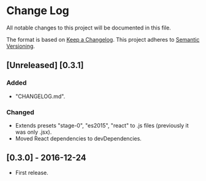 # Change Log
All notable changes to this project will be documented in this file.

The format is based on [Keep a Changelog](http://keepachangelog.com/).
This project adheres to [Semantic Versioning](http://semver.org/).

## [Unreleased] [0.3.1]
### Added
- "CHANGELOG.md".

### Changed
- Extends presets "stage-0", "es2015", "react" to .js files (previously it was only .jsx).
- Moved React dependencies to devDependencies.

## [0.3.0] - 2016-12-24
- First release.

